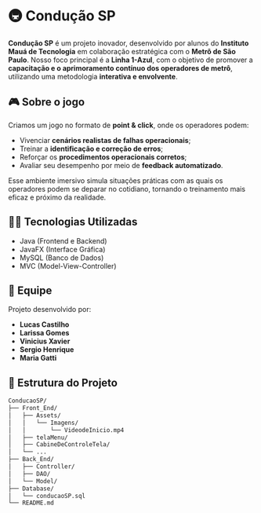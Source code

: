 # 🚇 Condução SP

**Condução SP** é um projeto inovador, desenvolvido por alunos do **Instituto Mauá de Tecnologia** em colaboração estratégica com o **Metrô de São Paulo**. Nosso foco principal é a **Linha 1-Azul**, com o objetivo de promover a **capacitação e o aprimoramento contínuo dos operadores de metrô**, utilizando uma metodologia **interativa e envolvente**.

## 🎮 Sobre o jogo

Criamos um jogo no formato de **point & click**, onde os operadores podem:

- Vivenciar **cenários realistas de falhas operacionais**;
- Treinar a **identificação e correção de erros**;
- Reforçar os **procedimentos operacionais corretos**;
- Avaliar seu desempenho por meio de **feedback automatizado**.

Esse ambiente imersivo simula situações práticas com as quais os operadores podem se deparar no cotidiano, tornando o treinamento mais eficaz e próximo da realidade.

## 👨‍💻 Tecnologias Utilizadas

- Java (Frontend e Backend)
- JavaFX (Interface Gráfica)
- MySQL (Banco de Dados)
- MVC (Model-View-Controller)

## 👥 Equipe

Projeto desenvolvido por:

- **Lucas Castilho**
- **Larissa Gomes**
- **Vinicius Xavier**
- **Sergio Henrique**
- **Maria Gatti**

## 📂 Estrutura do Projeto

```bash
ConducaoSP/
├── Front_End/
│   ├── Assets/
│   │   └── Imagens/
│   │       └── VideodeInicio.mp4
│   ├── telaMenu/
│   ├── CabineDeControleTela/
│   └── ...
├── Back_End/
│   ├── Controller/
│   ├── DAO/
│   └── Model/
├── Database/
│   └── conducaoSP.sql
└── README.md

